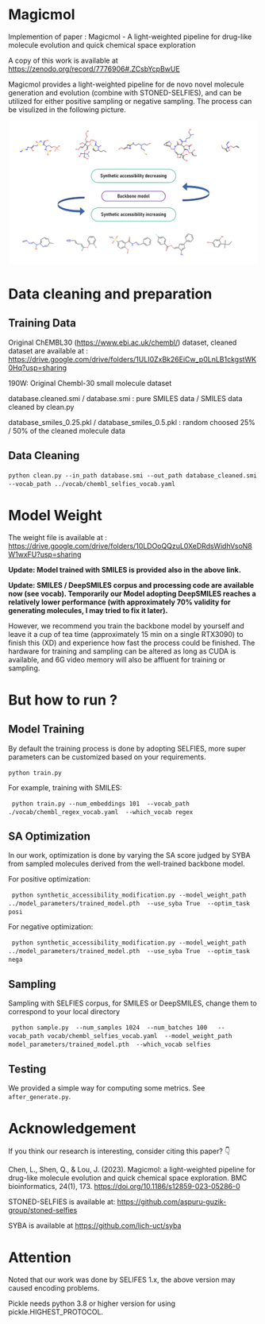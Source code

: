 
# Magicmol

Implemention of paper : Magicmol - A light-weighted pipeline for drug-like molecule evolution and quick chemical space exploration

A copy of this work is available at https://zenodo.org/record/7776906#.ZCsbYcpBwUE

Magicmol provides a light-weighted pipeline for de novo novel molecule generation and evolution (combine with STONED-SELFIES), and can be utilized for either positive sampling or negative sampling. The process can be visulized in the following picture. 

![image](example.jpg)


# Data cleaning and preparation

## Training Data

Original ChEMBL30 (https://www.ebi.ac.uk/chembl/) dataset, cleaned dataset are available at : https://drive.google.com/drive/folders/1ULI0ZxBk26EiCw_p0LnLB1ckgstWK0Hq?usp=sharing

190W: Original Chembl-30 small molecule dataset

database.cleaned.smi / database.smi : pure SMILES data / SMILES data cleaned by clean.py  

database_smiles_0.25.pkl / database_smiles_0.5.pkl : random choosed 25% / 50% of the cleaned molecule data

## Data Cleaning
` python clean.py --in_path database.smi --out_path database_cleaned.smi  --vocab_path ../vocab/chembl_selfies_vocab.yaml `


# Model Weight
The weight file is available at : https://drive.google.com/drive/folders/10LDOoQQzuL0XeDRdsWidhVsoN8W1wxFU?usp=sharing

**Update: Model trained with SMILES is provided also in the above link.**

**Update: SMILES / DeepSMILES corpus and processing code are available now (see vocab). Temporarily our Model adopting DeepSMILES reaches a relatively lower performance (with approximately 70% validity for generating molecules, I may tried to fix it later).** 

However, we recommend you train the backbone model by yourself and leave it a cup of tea time (approximately 15 min on a single RTX3090) to finish this (XD) and experience how fast the process could be finished. The hardware for training and sampling can be altered as long as CUDA is available, and 6G video memory will also be affluent for training or sampling.

# But how to run ? 

## Model Training


By default the training process is done by adopting SELFIES, more super parameters can be customized based on your requirements.

` python train.py `


For example, training with SMILES:

` python train.py --num_embeddings 101  --vocab_path ./vocab/chembl_regex_vocab.yaml  --which_vocab regex` 

## SA Optimization

In our work, optimization is done by varying the SA score judged by SYBA from sampled molecules derived from the well-trained backbone model. 

For positive optimization:

` python synthetic_accessibility_modification.py --model_weight_path ../model_parameters/trained_model.pth  --use_syba True  --optim_task  posi`


For negative optimization:

` python synthetic_accessibility_modification.py --model_weight_path ../model_parameters/trained_model.pth  --use_syba True  --optim_task  nega`


## Sampling 

Sampling with SELFIES corpus, for SMILES or DeepSMILES, change them to correspond to your local directory 

` python sample.py  --num_samples 1024  --num_batches 100   --vocab_path vocab/chembl_selfies_vocab.yaml  --model_weight_path model_parameters/trained_model.pth  --which_vocab selfies`

## Testing

We provided a simple way for computing some metrics. See  `after_generate.py`.

# Acknowledgement 

If you think our research is interesting, consider citing this paper? 👇 

Chen, L., Shen, Q., & Lou, J. (2023). Magicmol: a light-weighted pipeline for drug-like molecule evolution and quick chemical space exploration. BMC bioinformatics, 24(1), 173. https://doi.org/10.1186/s12859-023-05286-0

STONED-SELFIES is available at: https://github.com/aspuru-guzik-group/stoned-selfies

SYBA is available at https://github.com/lich-uct/syba


# Attention

Noted that our work was done by SELIFES 1.x, the above version may caused encoding problems. 

Pickle needs python 3.8 or higher version for using pickle.HIGHEST_PROTOCOL.

